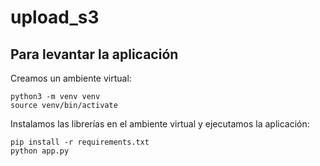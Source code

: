 # upload_s3

## Para levantar la aplicación

Creamos un ambiente virtual:
```
python3 -m venv venv
source venv/bin/activate
```

Instalamos las librerías en el ambiente virtual y ejecutamos la aplicación:
```
pip install -r requirements.txt
python app.py

```
